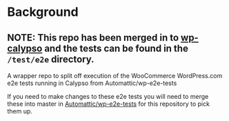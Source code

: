 # Background

## NOTE: This repo has been merged in to [wp-calypso](https://github.com/Automattic/wp-calypso) and the tests can be found in the `/test/e2e` directory.

A wrapper repo to split off execution of the WooCommerce WordPress.com e2e tests running in Calypso from Automattic/wp-e2e-tests

If you need to make changes to these e2e tests you will need to merge these into master in [Automattic/wp-e2e-tests](https://github.com/Automattic/wp-e2e-tests) for this repository to pick them up.

